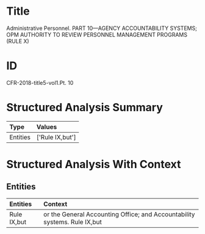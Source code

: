 # Title

 Administrative Personnel. PART 10—AGENCY ACCOUNTABILITY SYSTEMS; OPM AUTHORITY TO REVIEW PERSONNEL MANAGEMENT PROGRAMS (RULE X)


# ID

 CFR-2018-title5-vol1.Pt. 10


# Structured Analysis Summary

| Type     | Values          |
|:---------|:----------------|
| Entities | ['Rule IX,but'] |


# Structured Analysis With Context

 


## Entities

| Entities    | Context                                                                   |
|:------------|:--------------------------------------------------------------------------|
| Rule IX,but | or the General Accounting Office; and Accountability systems. Rule IX,but |


